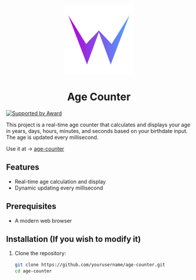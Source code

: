 <div align="center">
  <img src="https://raw.githubusercontent.com/Awardxz/waledFPS/main/waled.ico?token=GHSAT0AAAAAACMF2E7TWT3GAWEVLHUAEAMIZR6WXRA" width="190">
  <h1>Age Counter</h1>
</div>

[![Supported by Award](https://img.shields.io/badge/Supported%20by-Award-blue)](https://github.com/Awardxz)

This project is a real-time age counter that calculates and displays your age in years, days, hours, minutes, and seconds based on your birthdate input. The age is updated every millisecond.

Use it at -> <a href="https://age-counter-lake.vercel.app/">age-counter</a>
## Features

- Real-time age calculation and display
- Dynamic updating every millisecond

## Prerequisites

- A modern web browser

## Installation (If you wish to modify it)

1. Clone the repository:

    ```sh
    git clone https://github.com/yourusername/age-counter.git
    cd age-counter
    ```


